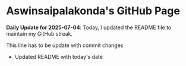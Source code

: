 # Aswinsaipalakonda's GitHub Page



**Daily Update for 2025-07-04**: Today, I updated the README file to maintain my GitHub streak.

This line has to be update with commit changes
 - Updated README with today's date

